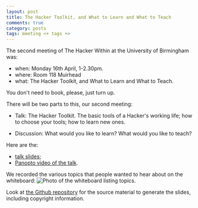 ```yaml
---
layout: post
title: The Hacker Toolkit, and What to Learn and What to Teach
comments: true
category: posts
tags: meeting <+ tags +>
---
```


The second meeting of The Hacker Within at the University of Birmingham was:

* when: Monday 16th April, 1-2.30pm.
* where: Room 118 Muirhead
* what: The Hacker Toolkit, and What to Learn and What to Teach.

You don't need to book, please, just turn up.

There will be two parts to this, our second meeting:

* Talk: The Hacker Toolkit.  The basic tools of a Hacker's working life; how
  to choose your tools; how to learn new ones.

* Discussion: What would you like to learn?  What would you like to teach?

Here are the:

* [talk
  slides](https://github.com/matthew-brett/thw-toolkit/blob/master/thw_toolkit.pdf);
* [Panopto video of the talk](https://bham.cloud.panopto.eu/Panopto/Pages/Viewer.aspx?id=e0a70311-c006-e996-3e9b-3ed6c372ae28).

We recorded the various topics that people wanted to hear about on the
whiteboard: ![Photo of the whiteboard listing
topics](../images/thw_what_to_learn.jpg).

Look at [the Github repository](https://github.com/matthew-brett/thw-toolkit)
for the source material to generate the slides, including copyright
information.
